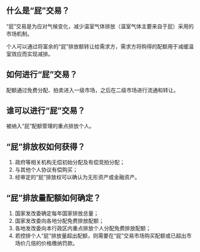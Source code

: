 ## 什么是“屁”交易？

“屁”交易是为应对气候变化，减少温室气体排放（温室气体主要来自于屁）采用的市场机制。

个人可以通过将富余的“屁”排放额转让给需求方，需求方将购得的配额用于减缓温室效应而实现减排。

## 如何进行“屁”交易？

配额通过免费分配、拍卖进入一级市场，之后在二级市场进行流通和转让。

## 谁可以进行“屁”交易？

被纳入“屁”配额管理的重点排放个人。

## “屁”排放权如何获得？

1. 政府等相关机构无偿初始分配及有偿竞拍分配；
2. 与其他个人协议有偿购买；
3. 经审定的“屁”排放权可以确认为无形资产或金融资产。

## “屁”排放量配额如何确定？

1. 国家发改委确定每年国家排放总量；
2. 国家发改委向各地分配免费排放配额；
3. 各地发改委向本行政区内重点排放个人分配免费排放配额；
4. 若控排个人“屁”排放量超出配额，则需要在“屁”交易市场购买配额或已超出市场价几倍的价格缴纳罚款。
